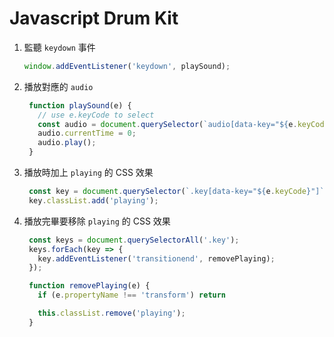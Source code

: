 # Javascript Drum Kit

1. 監聽 `keydown` 事件
   ```javascript
   window.addEventListener('keydown', playSound);
   ```
   
2. 播放對應的 `audio`
   ```javascript
    function playSound(e) {
      // use e.keyCode to select
      const audio = document.querySelector(`audio[data-key="${e.keyCode}"]`);
      audio.currentTime = 0;
      audio.play();
    }
   ```

3. 播放時加上 `playing` 的 CSS 效果
   ```javascript
    const key = document.querySelector(`.key[data-key="${e.keyCode}"]`);
    key.classList.add('playing');
   ```

4. 播放完畢要移除 `playing` 的 CSS 效果
   ```javascript
    const keys = document.querySelectorAll('.key');
    keys.forEach(key => {
      key.addEventListener('transitionend', removePlaying);
    });

    function removePlaying(e) {
      if (e.propertyName !== 'transform') return

      this.classList.remove('playing');
    }
   ```
